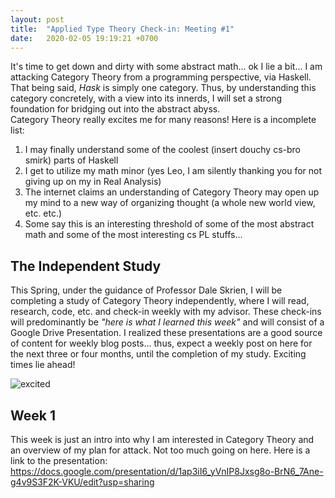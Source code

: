 ```yaml
---
layout: post
title:  "Applied Type Theory Check-in: Meeting #1"
date:   2020-02-05 19:19:21 +0700
---
```


It's time to get down and dirty with some abstract math... ok I lie a bit... I am attacking Category Theory from a programming perspective, via Haskell. That being said, *Hask* is simply one category. Thus, by understanding this category concretely, with a view into its innerds, I will set a strong foundation for bridging out into the abstract abyss. <br>
Category Theory really excites me for many reasons! Here is a incomplete list:
1. I may finally understand some of the coolest (insert douchy cs-bro smirk) parts of Haskell
2. I get to utilize my math minor (yes Leo, I am silently thanking you for not giving up on my in Real Analysis)
3. The internet claims an understanding of Category Theory may open up my mind to a new way of organizing thought (a whole new world view, etc. etc.)
4. Some say this is an interesting threshold of some of the most abstract math and some of the most interesting cs PL stuffs...

## The Independent Study

This Spring, under the guidance of Professor Dale Skrien, I will be completing a study of Category Theory independently, where I will read, research, code, etc. and check-in weekly with my advisor. These check-ins will predominantly be *"here is what I learned this week"* and will consist of a Google Drive Presentation. I realized these presentations are a good source of content for weekly blog posts... thus, expect a weekly post on here for the next three or four months, until the completion of my study. Exciting times lie ahead!

![excited](https://media.giphy.com/media/7eAvzJ0SBBzHy/giphy.gif)

## Week 1

This week is just an intro into why I am interested in Category Theory and an overview of my plan for attack. Not too much going on here. Here is a link to the presentation: https://docs.google.com/presentation/d/1ap3iI6_yVnIP8Jxsg8o-BrN6_7Ane-g4v9S3F2K-VKU/edit?usp=sharing